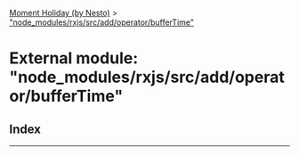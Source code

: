 [Moment Holiday (by Nesto)](../README.md) > ["node_modules/rxjs/src/add/operator/bufferTime"](../modules/_node_modules_rxjs_src_add_operator_buffertime_.md)

# External module: "node_modules/rxjs/src/add/operator/bufferTime"

## Index

---

